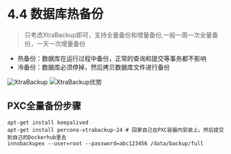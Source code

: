 # 4.4 数据库热备份

> 只考虑XtraBackup即可，支持全量备份和增量备份,一般一周一次全量备份，一天一次增量备份

+ 热备份：数据库在运行过程中备份，正常的查询和提交等事务都不影响
+ 冷备份：数据库必须停掉，然后拷贝数据库文件进行备份

![XtraBackup](https://img.mukewang.com/szimg/5cf902c80001ca6c19201080.jpg)
![XtraBackup优势](https://img.mukewang.com/szimg/5cf904630001bee419201080.jpg)

## PXC全量备份步骤

```shell
apt-get install keepalived
apt-get install percona-xtrabackup-24 # 回家自己在PXC容器内安装上，然后提交到自己的Dockerhub里去
innobackupex --user=root --password=abc123456 /data/backup/full
```
